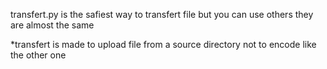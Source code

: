 transfert.py is the safiest way to transfert file but you can use others they are almost the same

*transfert is made to upload file from a source directory not to encode like the other one
